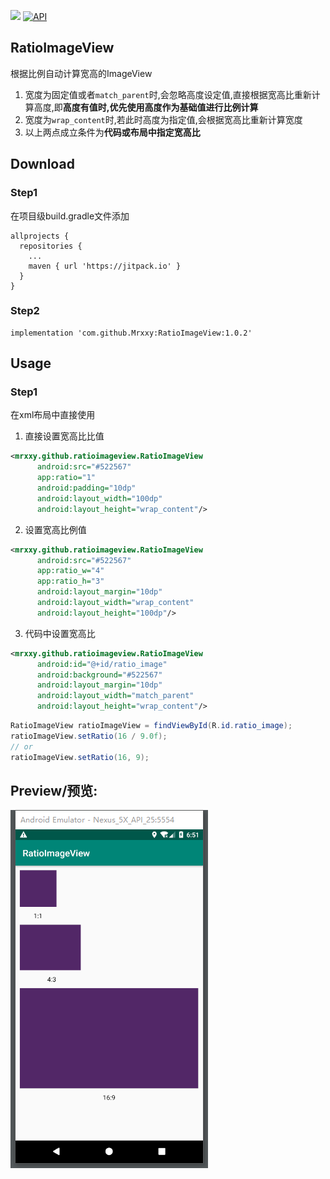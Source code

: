 [![](https://jitpack.io/v/Mrxxy/RatioImageView.svg)](https://jitpack.io/#Mrxxy/RatioImageView)
[![API](https://img.shields.io/badge/API-19%2B-brightgreen.svg?style=flat)](https://android-arsenal.com/api?level=19)
## RatioImageView
根据比例自动计算宽高的ImageView

1. 宽度为固定值或者`match_parent`时,会忽略高度设定值,直接根据宽高比重新计算高度,即**高度有值时,优先使用高度作为基础值进行比例计算**
2. 宽度为`wrap_content`时,若此时高度为指定值,会根据宽高比重新计算宽度
3. 以上两点成立条件为**代码或布局中指定宽高比**

## Download
### Step1
在项目级build.gradle文件添加
```
allprojects {
  repositories {
    ...
    maven { url 'https://jitpack.io' }
  }
}
```
### Step2
```
implementation 'com.github.Mrxxy:RatioImageView:1.0.2'
```

## Usage

### Step1
在xml布局中直接使用
1. 直接设置宽高比比值
```xml
<mrxxy.github.ratioimageview.RatioImageView
      android:src="#522567"
      app:ratio="1"
      android:padding="10dp"
      android:layout_width="100dp"
      android:layout_height="wrap_content"/>
```
2. 设置宽高比例值
```xml
<mrxxy.github.ratioimageview.RatioImageView
      android:src="#522567"
      app:ratio_w="4"
      app:ratio_h="3"
      android:layout_margin="10dp"
      android:layout_width="wrap_content"
      android:layout_height="100dp"/>
```
3. 代码中设置宽高比
```xml
<mrxxy.github.ratioimageview.RatioImageView
      android:id="@+id/ratio_image"
      android:background="#522567"
      android:layout_margin="10dp"
      android:layout_width="match_parent"
      android:layout_height="wrap_content"/>
```
```java
RatioImageView ratioImageView = findViewById(R.id.ratio_image);
ratioImageView.setRatio(16 / 9.0f);
// or
ratioImageView.setRatio(16, 9);
```

## Preview/预览:
![preview_1](https://github.com/Mrxxy/RatioImageView/blob/master/art/screenshot_01.png)

